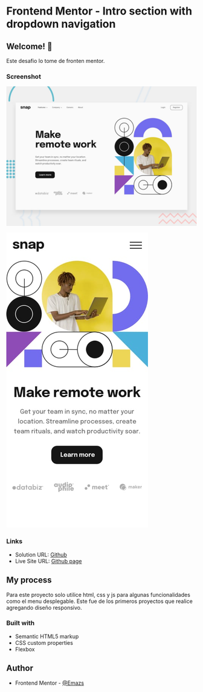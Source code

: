 # Frontend Mentor - Intro section with dropdown navigation

## Welcome! 👋

Este desafio lo tome de fronten mentor.

### Screenshot

![Design preview for the Intro section with dropdown navigation coding challenge](./design/desktop-preview.jpg)

![Design preview for the Intro section with dropdown navigation coding challenge](./design/mobile-design.jpg)

### Links

- Solution URL: [Github](https://github.com/Emazs/introSectionWithDropdownNavigationMain)
- Live Site URL: [Github page](https://emazs.github.io/introSectionWithDropdownNavigationMain/)

## My process

Para este proyecto solo utilice html, css y js para algunas funcionalidades como el menu desplegable. Este fue de los primeros proyectos que realice agregando diseño responsivo.

### Built with

- Semantic HTML5 markup
- CSS custom properties
- Flexbox

## Author

- Frontend Mentor - [@Emazs](https://www.frontendmentor.io/profile/Emazs)

